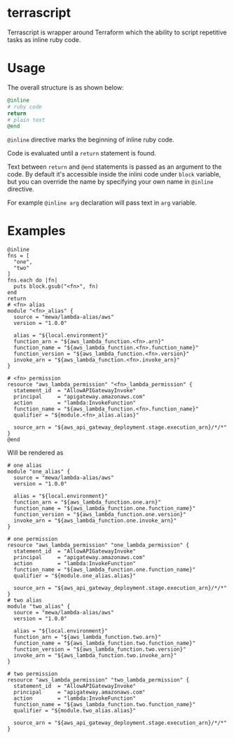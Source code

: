 # terrascript

Terrascript is wrapper around Terraform which the ability to script repetitive tasks as inline ruby code.

# Usage

The overall structure is as shown below:
```ruby
@inline
# ruby code
return
# plain text
@end
```

`@inline` directive marks the beginning of inline ruby code.

Code is evaluated until a `return` statement is found.

Text between `return` and `@end` statements is passed as an argument to the code.
By default it's accessible inside the inlini code under `block` variable, but you can override the name by specifying your own name in `@inline` directive.

For example `@inline arg` declaration will pass text in `arg` variable.

# Examples

```hcl
@inline
fns = [
  "one",
  "two"
]
fns.each do |fn|
  puts block.gsub("<fn>", fn)
end
return
# <fn> alias
module "<fn>_alias" {
  source = "mewa/lambda-alias/aws"
  version = "1.0.0"

  alias = "${local.environment}"
  function_arn = "${aws_lambda_function.<fn>.arn}"
  function_name = "${aws_lambda_function.<fn>.function_name}"
  function_version = "${aws_lambda_function.<fn>.version}"
  invoke_arn = "${aws_lambda_function.<fn>.invoke_arn}"
}

# <fn> permission
resource "aws_lambda_permission" "<fn>_lambda_permission" {
  statement_id  = "AllowAPIGatewayInvoke"
  principal     = "apigateway.amazonaws.com"
  action        = "lambda:InvokeFunction"
  function_name = "${aws_lambda_function.<fn>.function_name}"
  qualifier = "${module.<fn>_alias.alias}"

  source_arn = "${aws_api_gateway_deployment.stage.execution_arn}/*/*"
}
@end
```
Will be rendered as
```hcl
# one alias
module "one_alias" {
  source = "mewa/lambda-alias/aws"
  version = "1.0.0"

  alias = "${local.environment}"
  function_arn = "${aws_lambda_function.one.arn}"
  function_name = "${aws_lambda_function.one.function_name}"
  function_version = "${aws_lambda_function.one.version}"
  invoke_arn = "${aws_lambda_function.one.invoke_arn}"
}

# one permission
resource "aws_lambda_permission" "one_lambda_permission" {
  statement_id  = "AllowAPIGatewayInvoke"
  principal     = "apigateway.amazonaws.com"
  action        = "lambda:InvokeFunction"
  function_name = "${aws_lambda_function.one.function_name}"
  qualifier = "${module.one_alias.alias}"

  source_arn = "${aws_api_gateway_deployment.stage.execution_arn}/*/*"
}
# two alias
module "two_alias" {
  source = "mewa/lambda-alias/aws"
  version = "1.0.0"

  alias = "${local.environment}"
  function_arn = "${aws_lambda_function.two.arn}"
  function_name = "${aws_lambda_function.two.function_name}"
  function_version = "${aws_lambda_function.two.version}"
  invoke_arn = "${aws_lambda_function.two.invoke_arn}"
}

# two permission
resource "aws_lambda_permission" "two_lambda_permission" {
  statement_id  = "AllowAPIGatewayInvoke"
  principal     = "apigateway.amazonaws.com"
  action        = "lambda:InvokeFunction"
  function_name = "${aws_lambda_function.two.function_name}"
  qualifier = "${module.two_alias.alias}"

  source_arn = "${aws_api_gateway_deployment.stage.execution_arn}/*/*"
}
```